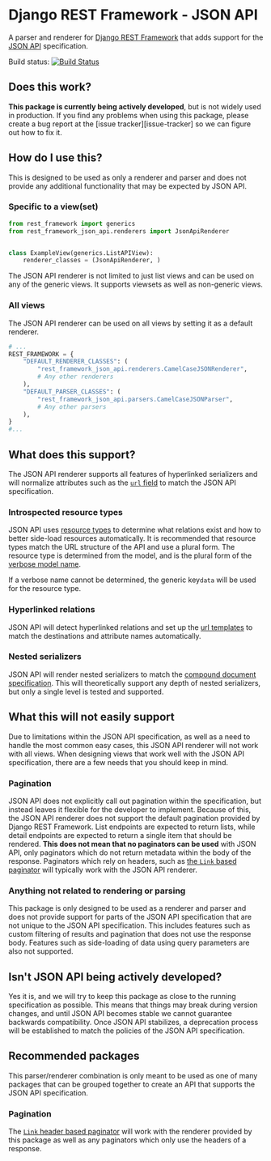 # Django REST Framework - JSON API

A parser and renderer for [Django REST Framework][drf] that adds support for the
[JSON API][json-api] specification.

Build status: [![Build Status](https://travis-ci.org/kevin-brown/drf-json-api.svg?branch=master)](https://travis-ci.org/kevin-brown/drf-json-api)

## Does this work?

**This package is currently being actively developed**, but is not widely used
in production.  If you find any problems when using this package, please create
a bug report at the [issue tracker][issue-tracker] so we can figure out how to
fix it.

## How do I use this?

This is designed to be used as only a renderer and parser and does not provide
any additional functionality that may be expected by JSON API.

### Specific to a view(set)

```python
from rest_framework import generics
from rest_framework_json_api.renderers import JsonApiRenderer


class ExampleView(generics.ListAPIView):
    renderer_classes = (JsonApiRenderer, )
```

The JSON API renderer is not limited to just list views and can be used on any
of the generic views.  It supports viewsets as well as non-generic views.

### All views

The JSON API renderer can be used on all views by setting it as a default
renderer.

```python
# ...
REST_FRAMEWORK = {
    "DEFAULT_RENDERER_CLASSES": (
        "rest_framework_json_api.renderers.CamelCaseJSONRenderer",
        # Any other renderers
    ),
    "DEFAULT_PARSER_CLASSES": (
        "rest_framework_json_api.parsers.CamelCaseJSONParser",
        # Any other parsers
    ),
}
#...
```

## What does this support?

The JSON API renderer supports all features of hyperlinked serializers and will
normalize attributes such as the [`url` field][drf-settings-url] to match the
JSON API specification.

### Introspected resource types

JSON API uses [resource types][json-api-resource-types] to determine what
relations exist and how to better side-load resources automatically.  It is
recommended that resource types match the URL structure of the API and use a
plural form.  The resource type is determined from the model, and is the plural
form of the [verbose model name][django-verbose-model-name].

If a verbose name cannot be determined, the generic key`data` will be used for
the resource type.

### Hyperlinked relations

JSON API will detect hyperlinked relations and set up the
[url templates][json-api-url-templates] to match the destinations and attribute
names automatically.

### Nested serializers

JSON API will render nested serializers to match the
[compound document specification][json-api-compound-documents].  This will
theoretically support any depth of nested serializers, but only a single level
is tested and supported.

## What this will not easily support

Due to limitations within the JSON API specification, as well as a need to
handle the most common easy cases, this JSON API renderer will not work with all
views. When designing views that work well with the JSON API specification,
there are a few needs that you should keep in mind.

### Pagination

JSON API does not explicitly call out pagination within the specification, but
instead leaves it flexible for the developer to implement.  Because of this, the
JSON API renderer does not support the default pagination provided by Django
REST Framework.  List endpoints are expected to return lists, while detail
endpoints are expected to return a single item that should be rendered.  **This
does not mean that no paginators can be used** with JSON API, only paginators
which do not return metadata within the body of the response.  Paginators which
rely on headers, such as [the `Link` based paginator][drf-link-pagination] will
typically work with the JSON API renderer.

### Anything not related to rendering or parsing

This package is only designed to be used as a renderer and parser and does not
provide support for parts of the JSON API specification that are not unique to
the JSON API specification.  This includes features such as custom filtering of
results and pagination that does not use the response body.  Features such as
side-loading of data using query parameters are also not supported.

## Isn't JSON API being actively developed?

Yes it is, and we will try to keep this package as close to the running
specification as possible.  This means that things may break during version
changes, and until JSON API becomes stable we cannot guarantee backwards
compatibility.  Once JSON API stabilizes, a deprecation process will be
established to match the policies of the JSON API specification.

## Recommended packages

This parser/renderer combination is only meant to be used as one of many
packages that can be grouped together to create an API that supports the JSON
API specification.

### Pagination

The [`Link` header based paginator][drf-link-pagination] will work with the
renderer provided by this package as well as any paginators which only use the
headers of a response.

[django-verbose-model-name]: https://docs.djangoproject.com/en/dev/ref/models/options/#verbose-name-plural
[drf]: http://www.django-rest-framework.org/
[drf-link-pagination]: https://github.com/kevin-brown/drf-link-pagination
[drf-settings-url]: http://www.django-rest-framework.org/api-guide/settings#url_field_name
[json-api]: http://jsonapi.org/
[json-api-compound-documents]: http://jsonapi.org/format/#document-structure-compound-documents
[json-api-resource-types]: http://jsonapi.org/format/#document-structure-resource-types
[json-api-url-templates]: http://jsonapi.org/format/#document-structure-url-templates
